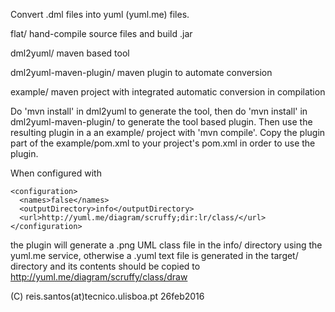 
  Convert .dml files into yuml (yuml.me) files.

  flat/ hand-compile source files and build .jar

  dml2yuml/ maven based tool

  dml2yuml-maven-plugin/ maven plugin to automate conversion

  example/ maven project with integrated automatic conversion in compilation

  Do 'mvn install' in dml2yuml to generate the tool, then do 'mvn install'
  in dml2yuml-maven-plugin/ to generate the tool based plugin.
  Then use the resulting plugin in a an example/ project with 'mvn compile'.
  Copy the plugin part of the example/pom.xml to your project's pom.xml
  in order to use the plugin.

  When configured with 

	<configuration>
	  <names>false</names>
	  <outputDirectory>info</outputDirectory>
	  <url>http://yuml.me/diagram/scruffy;dir:lr/class/</url>
	</configuration>

  the plugin will generate a .png UML class file in the info/ directory
  using the yuml.me service, otherwise a .yuml text file is generated in
  the target/ directory and its contents should be copied to
  http://yuml.me/diagram/scruffy/class/draw

  (C) reis.santos(at)tecnico.ulisboa.pt 26feb2016
